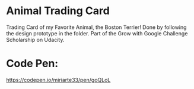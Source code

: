 # Animal Trading Card
Trading Card of my Favorite Animal, the Boston Terrier! Done by following the design prototype in the folder. Part of the Grow with Google Challenge Scholarship on Udacity.
# Code Pen:
https://codepen.io/miriarte33/pen/goQLoL
